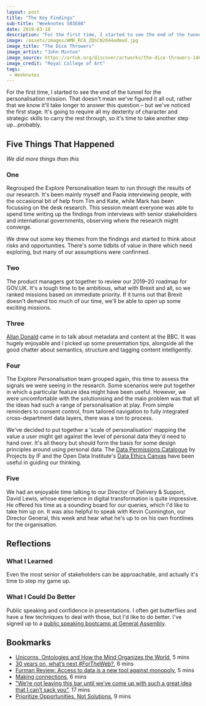 ```yaml
---
layout: post
title: "The Key Findings"
sub-title: "Weeknotes S03E08"
date: 2019-03-18
description: "For the first time, I started to see the end of the tunnel for one mission."
image: /assets/images/WMR_RCA_ZDSCN2044edmod.jpg
image_title: "The Dice Throwers"
image_artist: "John Minton"
image_source: https://artuk.org/discover/artworks/the-dice-throwers-146918
image_credit: "Royal College of Art"
tags:
 - Weeknotes
---
```


For the first time, I started to see the end of the tunnel for the personalisation mission. That doesn't mean we've figured it all out, rather that we know it'll take longer to answer this question – but we've noticed the first stage. It's going to require all my dexterity of character and strategic skills to carry the rest through, so it's time to take another step up...probably.

## Five Things That Happened

*We did more things than this*

### One

Regrouped the Explore Personalisation team to run through the results of our research. It's been mainly myself and Paola interviewing people, with the occasional bit of help from Tim and Kate, while Mark has been focussing on the desk research. This session meant everyone was able to spend time writing up the findings from interviews with senior stakeholders and international governments, observing where the research might converge.

We drew out some key themes from the findings and started to think about risks and opportunities. There's some tidbits of value in there which need exploring, but many of our assumptions were confirmed. 

### Two

The product managers got together to review our 2019–20 roadmap for GOV.UK. It's a tough time to be ambitious, what with Brexit and all, so we ranked missions based on immediate priority. If it turns out that Brexit doesn't demand too much of our time, we'll be able to open up some exciting missions. 

### Three

[Allan Donald](https://www.linkedin.com/in/allan-donald-72b543b/) came in to talk about metadata and content at the BBC. It was hugely enjoyable and I picked up some presentation tips, alongside all the good chatter about semantics, structure and tagging content intelligently. 

### Four

The Explore Personalisation team grouped again, this time to assess the signals we were seeing in the research. Some scenarios were put together in which a particular feature idea might have been useful. However, we were uncomfortable with the solutionising and the main problem was that all the ideas had such a range of personalisation at play. From simple reminders to consent control, from tailored navigation to fully integrated cross-department data layers, there was a ton to process.

We've decided to put together a 'scale of personalisation' mapping the value a user might get against the level of personal data they'd need to hand over. It's all theory but should form the basis for some design principles around using personal data. The [Data Permissions Catalogue](https://catalogue.projectsbyif.com) by Projects by IF and the Open Data Institute's [Data Ethics Canvas](https://theodi.org/article/data-ethics-canvas/) have been useful in guiding our thinking.

### Five

We had an enjoyable time talking to our Director of Delivery & Support, David Lewis, whose experience in digital transformation is quite impressive. He offered his time as a sounding board for our queries, which I'd like to take him up on. It was also helpful to speak with Kevin Cunnington, our Director General, this week and hear what he's up to on his own frontlines for the organisation. 

## Reflections

### What I Learned

Even the most senior of stakeholders can be approachable, and actually it's time to step my game up.

### What I Could Do Better

Public speaking and confidence in presentations. I often get butterflies and have a few techniques to deal with those, but I'd like to do better. I've signed up to a [public speaking bootcamp at General Assembly](https://generalassemb.ly/education/present-for-success-public-speaking-bootcamp).

## Bookmarks

- [Unicorns, Ontologies and How the Mind Organizes the World](https://thesnipermind.com/blog/unicorns-ontologies-and-how-the-mind-organizes-the-world.html), 5 mins
- [30 years on, what’s next #ForTheWeb?](https://webfoundation.org/2019/03/web-birthday-30/), 6 mins
- [Furman Review: Access to data is a new tool against monopoly](https://theodi.org/article/furman-review-access-to-data-is-a-new-tool-against-monopoly/), 5 mins
- [Making connections](https://www.publicstrategist.com/2014/05/making-connections/), 6 mins
- ["We’re not leaving this bar until we’ve come up with such a great idea that I can’t sack you”](https://medium.com/storythings-ltd/we-re-not-leaving-this-bar-until-we-ve-come-up-with-such-a-great-idea-that-i-can-t-sack-you-b12ddfd53fa8), 17 mins
- [Prioritize Opportunities, Not Solutions](https://www.producttalk.org/2019/02/prioritize-opportunities/), 9 mins
